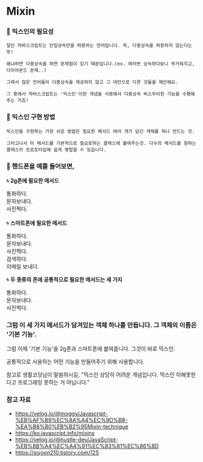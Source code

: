 # Mixin

### 🔅 믹스인의 필요성
    일단 자바스크립트는 단일상속만을 허용하는 언어업니다. 즉, 다중상속을 허용하지 않는다는 뜻!

    왜냐하면 다중상속을 하면 문제점이 있기 때문입니다.(ex. 여러번 상속하다보니 무거워지고, 다이아몬드 문제..)

    그래서 많은 언어들이 다중상속을 제공하지 않고 그 대안으로 다른 것들을 제안해요.

    그 중에서 자바스크립트는 '믹스인'이란 개념을 사용해서 다중상속 비스무리한 기능을 수행해주는 거죠!

### 🔅 믹스인 구현 방법
    믹스인을 구현하는 가장 쉬운 방법은 필요한 메서드 여러 개가 담긴 객체를 하나 만드는 것.

    그러고나서 이 메서드를 기본적으로 필요로하는 클래스에 붙여주는것. 다수의 메서드를 원하는 클래스의 프로토타입에 쉽게 병합할 수 있습니다. 

### 🔅 핸드폰을 예를 들어보면,<br>

🌀 __2g폰에 필요한 메서드__

통화하다.<br>
문자보내다.<br>
사진찍다.<br>
<br>
🌀 __스마트폰에 필요한 메서드__

통화하다.<br>
문자보내다.<br>
사진찍다.<br>
검색하다.<br>
이메일 보내다.<br>

🌀 __두 종류의 폰에 공통적으로 필요한 메서드는 세 가지__ 

통화하다.<br>
문자보내다.<br>
사진찍다.<br>

### 그럼 이 세 가지 메서드가 담겨있는 객체 하나를 만듭니다. 그 객체의 이름은 '기본 기능'.

그럼 이제 '기본 기능'을 2g폰과 스마트폰에 붙여줍니다. 그것이 바로 믹스인. 

공통적으로 사용하는 어떤 기능을 만들어주기 위해 사용합니다.




참고로 생활코딩님이 말씀하시길, "믹스인 상당히 어려운 개념입니다. 믹스인 이해못한다고 프로그래밍 못하는 거 아닙니다."


### 참고 자료
- https://velog.io/@moggy/Javascript-%EB%AF%B9%EC%8A%A4%EC%9D%B8-%EA%B8%B0%EB%B2%95Mixin-technique
- https://ko.javascript.info/mixins
- https://velog.io/@hustle-dev/JavaScript-%EB%8B%A4%EC%A4%91%EC%83%81%EC%86%8D
- https://siyoon210.tistory.com/125
